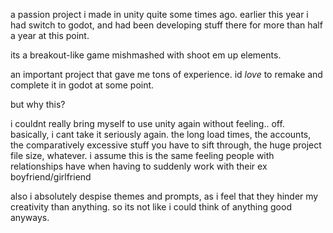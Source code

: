 a passion project i made in unity quite some times ago. earlier this year i had switch to godot, and had been developing stuff there for more than half a year at this point.

its a breakout-like game mishmashed with shoot em up elements.

an important project that gave me tons of experience. id *love* to remake and complete it in godot at some point.

but why this?

i couldnt really bring myself to use unity again without feeling.. off. 
basically, i cant take it seriously again.
the long load times, the accounts, the comparatively excessive stuff you have to sift through, the huge project file size, whatever.
i assume this is the same feeling people with relationships have when having to suddenly work with their ex boyfriend/girlfriend

also i absolutely despise themes and prompts, as i feel that they hinder my creativity than anything. 
so its not like i could think of anything good anyways.
